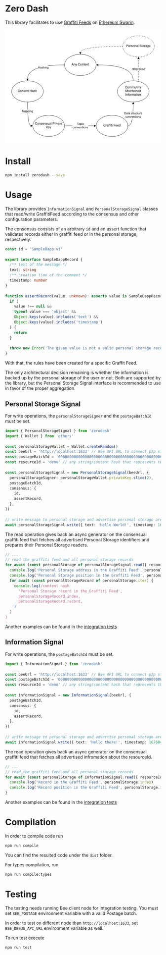 # Zero Dash

This library facilitates to use [Graffiti Feeds](https://github.com/fairDataSociety/FIPs/blob/master/text/0062-graffiti-feed.md) on [Ethereum Swarm](https://www.ethswarm.org/).

![graffiti-feed-chart](https://github.com/fairDataSociety/FIPs/raw/master/resources/graffiti-feed.png)

# Install

```sh
npm install zerodash --save
```

# Usage

The library provides `InformationSignal` and `PersonalStorageSignal` classes that read/write GraffitiFeed according to the consensus and other configuration parameters.

The consensus consists of an arbitrary `id` and an assert function that validates records either in graffiti feed or in the personal storage, respectively.
```ts
const id = 'SampleDapp:v1'

export interface SampleDappRecord {
  /** text of the message */
  text: string
  /** creation time of the comment */
  timestamp: number
}

function assertRecord(value: unknown): asserts value is SampleDappRecord {
  if (
    value !== null &&
    typeof value === 'object' &&
    Object.keys(value).includes('text') &&
    Object.keys(value).includes('timestamp')
  ) {
    return
  }
  
  throw new Error('The given value is not a valid personal storage record')
}
```

With that, the rules have been created for a specific Graffit Feed.

The only architectural decision remaining is whether the information is backed up by the personal storage of the user or not.
Both are supported by the library, but the Personal Storage Signal interface is recommended to use in favor of the proper aggregation.

## Personal Storage Signal

For write operations, the `personalStorageSigner` and the `postageBatchId` must be set.

```ts
import { PersonalStorageSignal } from 'zerodash'
import { Wallet } from 'ethers'

const personalStorageWallet = Wallet.createRandom()
const beeUrl = 'http://localhost:1633' // Bee API URL to connect p2p storage network
const postageBatchId = '0000000000000000000000000000000000000000000000000000000000000000' // 64 chars length Bee Postage Batch Id
const resourceId = 'demo' // any string/content hash that represents the resource to which the Personal Storage record will be associated. 

const personalStorageSignal = new PersonalStorageSignal(beeUrl, {
  personalStorageSigner: personalStorageWallet.privateKey.slice(2),
  postageBatchId,
  consensus: {
    id,
    assertRecord,
  },
})

// write message to personal storage and advertise personal storage area in graffiti feed
await personalStorageSignal.write({ text: 'Hello World!', timestamp: 1675202470222 }, { resourceId })
```

The read operation gives back an async generator on the consensual graffiti feed that fetches all advertised Personal Storage identifiers
and prepares their Personal Storage readers.

```ts
// ...
// read the graffiti feed and all personal storage records
for await (const personalStorage of personalStorageSignal.read({ resourceId: 'puffin' })) {
  console.log('Personal Storage address in the Graffiti Feed', personalStorage.iaasIdentifier)
  console.log('Personal Storage position in the Graffiti Feed', personalStorage.index)
  for await (const personalStorageRecord of personalStorage.iter) {
    console.log(/content hash
      'Personal Storage record in the Graffiti Feed',
      personalStorageRecord.index,
      personalStorageRecord.record,
    )
  }
}
```

Another examples can be found in the [integration tests](test/integration/personal-storage-signal.spec.ts)

## Information Signal

For write operations, the `postageBatchId` must be set.

```ts
import { InformationSignal } from 'zerodash'

const beeUrl = 'http://localhost:1633' // Bee API URL to connect p2p storage network
const postageBatchId = '0000000000000000000000000000000000000000000000000000000000000000' // 64 chars length Bee Postage Batch Id
const resourceId = 'demo' // any string/content hash that represents the resource to which the Personal Storage record will be associated. 

const informationSignal = new InformationSignal(beeUrl, {
  postageBatchId,
  consensus: {
    id,
    assertRecord,
  },
})

// write message to personal storage and advertise personal storage area in graffiti feed
await informationSignal.write({ text: 'Hello there!', timestamp: 1676840715471 }, { resourceId })
```

The read operation gives back an async generator on the consensual graffiti feed that fetches all advertised infromation about the resourceId.

```ts
// ...
// read the graffiti feed and all personal storage records
for await (const personalStorage of informationSignal.read({ resourceId: 'puffin' })) {
  console.log('Record in the Graffiti Feed', personalStorage.index)
  console.log('Record position in the Graffiti Feed', personalStorage.index)
}
```

Another examples can be found in the [integration tests](test/integration/information-signal.spec.ts)

# Compilation

In order to compile code run

```sh
npm run compile
```

You can find the resulted code under the `dist` folder.

For types compilation, run

```sh
npm run compile:types
```

# Testing

The testing needs running Bee client node for integration testing.
You must set `BEE_POSTAGE` environment variable with a valid Postage batch.

In order to test on different node than `http://localhost:1633`, set `BEE_DEBUG_API_URL` environment variable as well.

To run test execute

```sh
npm run test
```
